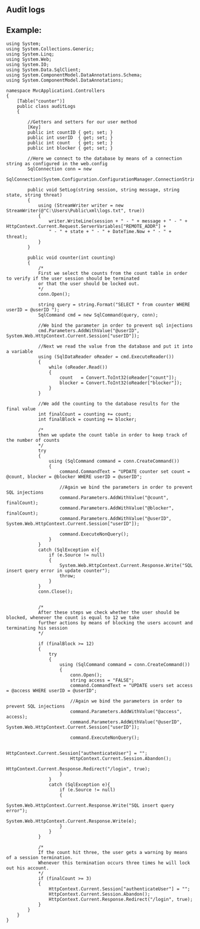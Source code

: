 Audit logs
-------

## Example:


   	using System;
	using System.Collections.Generic;
	using System.Linq;
	using System.Web;
	using System.IO;
	using System.Data.SqlClient;
	using System.ComponentModel.DataAnnotations.Schema;
	using System.ComponentModel.DataAnnotations;

	namespace MvcApplication1.Controllers
	{
		[Table("counter")]
		public class auditLogs
		{

			//Getters and setters for our user method
			[Key]
			public int countID { get; set; }
			public int userID  { get; set; }
			public int count   { get; set; }
			public int blocker { get; set; }

			//Here we connect to the database by means of a connection string as configured in the web.config
			SqlConnection conn = new 
			SqlConnection(System.Configuration.ConfigurationManager.ConnectionStrings["users"].ConnectionString);

			public void SetLog(string session, string message, string state, string threat)
			{
				using (StreamWriter writer = new StreamWriter(@"C:\Users\Public\xml\logs.txt", true))
				{
                    writer.WriteLine(session + " - " + message + " - " + HttpContext.Current.Request.ServerVariables["REMOTE_ADDR"] +
                    " - " + state + " - " + DateTime.Now + " - " + threat);
				}
			}

			public void counter(int counting)
			{
				/*
				First we select the counts from the count table in order to verify if the user session should be terminated
				or that the user should be locked out.
				*/
				conn.Open();

				string query = string.Format("SELECT * from counter WHERE userID = @userID ");
				SqlCommand cmd = new SqlCommand(query, conn);

				//We bind the parameter in order to prevent sql injections
				cmd.Parameters.AddWithValue("@userID", System.Web.HttpContext.Current.Session["userID"]);

				//Next we read the value from the database and put it into a variable
				using (SqlDataReader oReader = cmd.ExecuteReader())
				{
					while (oReader.Read())
					{
						count   = Convert.ToInt32(oReader["count"]);
						blocker = Convert.ToInt32(oReader["blocker"]);
					}
				}

				//We add the counting to the database results for the final value
				int finalCount = counting += count;
				int finalBlock = counting += blocker;

				/*
				then we update the count table in order to keep track of the number of counts
				*/
				try
				{
					using (SqlCommand command = conn.CreateCommand())
					{
						command.CommandText = "UPDATE counter set count = @count, blocker = @blocker WHERE userID = @userID";

						//Again we bind the parameters in order to prevent SQL injections
						command.Parameters.AddWithValue("@count", finalCount);
						command.Parameters.AddWithValue("@blocker", finalCount);
						command.Parameters.AddWithValue("@userID", System.Web.HttpContext.Current.Session["userID"]);

						command.ExecuteNonQuery();
					}
				}
				catch (SqlException e){
					if (e.Source != null)
					{
						System.Web.HttpContext.Current.Response.Write("SQL insert query error in update counter");
						throw;
					}
				}
				conn.Close();


				/*
				After these steps we check whether the user should be blocked, whenever the count is equal to 12 we take
				further actions by means of blocking the users account and terminating his session
				*/

				if (finalBlock >= 12)
				{
					try
					{
						using (SqlCommand command = conn.CreateCommand())
						{
							conn.Open();
							string access = "FALSE";
							command.CommandText = "UPDATE users set access = @access WHERE userID = @userID";

							//Again we bind the parameters in order to prevent SQL injections
							command.Parameters.AddWithValue("@access", access);
							command.Parameters.AddWithValue("@userID", System.Web.HttpContext.Current.Session["userID"]);

							command.ExecuteNonQuery();

							HttpContext.Current.Session["authenticateUser"] = "";
							HttpContext.Current.Session.Abandon();
							HttpContext.Current.Response.Redirect("/login", true);
						}
					}
					catch (SqlException e){
						if (e.Source != null)
						{
							System.Web.HttpContext.Current.Response.Write("SQL insert query error");
							System.Web.HttpContext.Current.Response.Write(e);
						}
					}
				}
				
				/*
				If the count hit three, the user gets a warning by means of a session termination.
				Whenever this termination occurs three times he will lock out his account.
				*/
				if (finalCount >= 3)
				{
					HttpContext.Current.Session["authenticateUser"] = "";
					HttpContext.Current.Session.Abandon();
					HttpContext.Current.Response.Redirect("/login", true);
				}
			}
		}
	}
